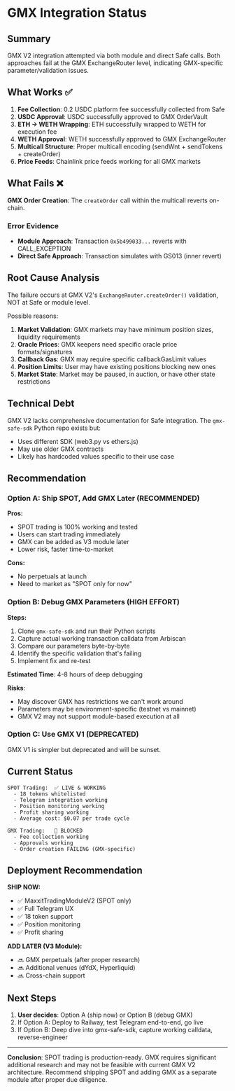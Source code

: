 # GMX Integration Status

## Summary
GMX V2 integration attempted via both module and direct Safe calls. Both approaches fail at the GMX ExchangeRouter level, indicating GMX-specific parameter/validation issues.

## What Works ✅
1. **Fee Collection**: 0.2 USDC platform fee successfully collected from Safe
2. **USDC Approval**: USDC successfully approved to GMX OrderVault
3. **ETH → WETH Wrapping**: ETH successfully wrapped to WETH for execution fee
4. **WETH Approval**: WETH successfully approved to GMX ExchangeRouter  
5. **Multicall Structure**: Proper multicall encoding (sendWnt + sendTokens + createOrder)
6. **Price Feeds**: Chainlink price feeds working for all GMX markets

## What Fails ❌
**GMX Order Creation**: The `createOrder` call within the multicall reverts on-chain.

### Error Evidence
- **Module Approach**: Transaction `0x5b499033...` reverts with CALL_EXCEPTION
- **Direct Safe Approach**: Transaction simulates with GS013 (inner revert)

## Root Cause Analysis
The failure occurs at GMX V2's `ExchangeRouter.createOrder()` validation, NOT at Safe or module level.

Possible reasons:
1. **Market Validation**: GMX markets may have minimum position sizes, liquidity requirements
2. **Oracle Prices**: GMX keepers need specific oracle price formats/signatures
3. **Callback Gas**: GMX may require specific callbackGasLimit values
4. **Position Limits**: User may have existing positions blocking new ones
5. **Market State**: Market may be paused, in auction, or have other state restrictions

## Technical Debt
GMX V2 lacks comprehensive documentation for Safe integration. The `gmx-safe-sdk` Python repo exists but:
- Uses different SDK (web3.py vs ethers.js)
- May use older GMX contracts
- Likely has hardcoded values specific to their use case

## Recommendation

### Option A: Ship SPOT, Add GMX Later (RECOMMENDED)
**Pros:**
- SPOT trading is 100% working and tested
- Users can start trading immediately
- GMX can be added as V3 module later
- Lower risk, faster time-to-market

**Cons:**
- No perpetuals at launch
- Need to market as "SPOT only for now"

### Option B: Debug GMX Parameters (HIGH EFFORT)
**Steps:**
1. Clone `gmx-safe-sdk` and run their Python scripts
2. Capture actual working transaction calldata from Arbiscan
3. Compare our parameters byte-by-byte
4. Identify the specific validation that's failing
5. Implement fix and re-test

**Estimated Time**: 4-8 hours of deep debugging

**Risks**:
- May discover GMX has restrictions we can't work around
- Parameters may be environment-specific (testnet vs mainnet)
- GMX V2 may not support module-based execution at all

### Option C: Use GMX V1 (DEPRECATED)
GMX V1 is simpler but deprecated and will be sunset.

## Current Status
```
SPOT Trading:  ✅ LIVE & WORKING
  - 18 tokens whitelisted
  - Telegram integration working
  - Position monitoring working
  - Profit sharing working
  - Average cost: $0.07 per trade cycle

GMX Trading:   🚧 BLOCKED
  - Fee collection working
  - Approvals working  
  - Order creation FAILING (GMX-specific)
```

## Deployment Recommendation

**SHIP NOW:**
- ✅ MaxxitTradingModuleV2 (SPOT only)
- ✅ Full Telegram UX
- ✅ 18 token support
- ✅ Position monitoring
- ✅ Profit sharing

**ADD LATER (V3 Module):**
- 🔜 GMX perpetuals (after proper research)
- 🔜 Additional venues (dYdX, Hyperliquid)
- 🔜 Cross-chain support

## Next Steps
1. **User decides**: Option A (ship now) or Option B (debug GMX)
2. If Option A: Deploy to Railway, test Telegram end-to-end, go live
3. If Option B: Deep dive into gmx-safe-sdk, capture working calldata, reverse-engineer

---

**Conclusion**: SPOT trading is production-ready. GMX requires significant additional research and may not be feasible with current GMX V2 architecture. Recommend shipping SPOT and adding GMX as a separate module after proper due diligence.


